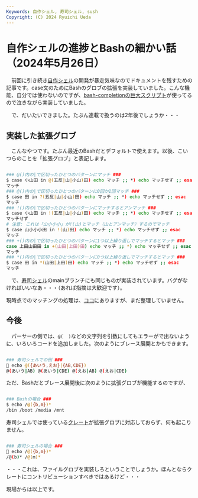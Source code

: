 ```yaml
---
Keywords: 自作シェル, 寿司シェル, sush
Copyright: (C) 2024 Ryuichi Ueda
---
```


# 自作シェルの進捗とBashの細かい話（2024年5月26日）

　前回に引き続き[自作シェル](/?page=rusty_bash)の開発が暴走気味なのでドキュメントを残すための記事です。case文のためにBashのグロブの拡張を実装していました。こんな機能、自分では使わないのですが、[bash-completionの巨大スクリプト](https://github.com/scop/bash-completion/blob/main/bash_completion)が使ってるので泣きながら実装していました。

　で、だいたいできました。たぶん連載で扱うのは2年後でしょうか・・・


## 実装した拡張グロブ

　こんなやつです。たぶん最近のBashだとデフォルトで使えます。以後、こいつらのことを「拡張グロブ」と表記します。

```bash

### @()内の|で区切ったひとつのパターンにマッチ ###
$ case 小山田 in @(五反|山|小山)田) echo マッチ ;; *) echo マッチせず ;; esac
マッチ
### @()内の|で区切ったひとつのパターンに0回か1回マッチ ###
$ case 田 in ?(五反|山|小山)田) echo マッチ ;; *) echo マッチせず ;; esac
マッチ
### !()内の|で区切ったひとつのパターンにマッチするとアンマッチ ###
$ case 小山田 in !(五反|山|小山)田) echo マッチ ;; *) echo マッチせず ;; esac
マッチせず
# 注意: これは「山小小小」が!(山)とマッチ（山とアンマッチ）するのでマッチ
$ case 山小小小田 in !(山)田) echo マッチ ;; *) echo マッチせず ;; esac
マッチ
### +()内の|で区切ったひとつのパターンに1つ以上繰り返しでマッチするとマッチ ###
case 上田山田田 in +(山田|上田)田) echo マッチ ;; *) echo マッチせず ;; esac
マッチ
### *()内の|で区切ったひとつのパターンに0つ以上繰り返しでマッチするとマッチ ###
$ case 田 in *(山田|上田)田) echo マッチ ;; *) echo マッチせず ;; esac
マッチ
```

　で、[寿司シェル](https://github.com/shellgei/rusty_bash)のmainブランチにも同じものが実装されています。バグがなければいいなあ・・・（あれば指摘は大歓迎です）。

現時点でのマッチングの処理は、[ココ](https://github.com/shellgei/rusty_bash/blob/main/src/elements/command/case/tools.rs)にありますが、まだ整理していません。

## 今後

　パーサーの側では、`@(  )`などの文字列を引数にしてもエラーがで出ないように、いろいろコードを追加しました。次のようにブレース展開とかもできます。

```bash

### 寿司シェルでの例 ###
🍣 echo @({あいう,えお}|{AB,CDE})
@(あいう|AB) @(あいう|CDE) @(えお|AB) @(えお|CDE)
```

ただ、Bashだとブレース展開後に次のように拡張グロブが機能するのですが、

```bash

### Bashの場合 ###
$ echo /@({b,m})*
/bin /boot /media /mnt
```

寿司シェルでは使っている[クレート](https://crates.io/crates/glob)が拡張グロブに対応しておらず、何も起こりません。

```bash

### 寿司シェルの場合 ###
🍣 echo /@({b,m})*
/@(b)* /@(m)*
```

・・・これは、ファイルグロブを実装しろということでしょうか。ほんとならクレートにコントリビューションすべきではあるけど・・・


現場からは以上です。
